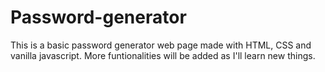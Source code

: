 # Password-generator
This is a basic password generator web page made with HTML, CSS and vanilla javascript.
More funtionalities will be added as I'll learn new things.

